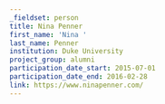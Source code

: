 ```yaml
---
_fieldset: person
title: Nina Penner
first_name: 'Nina '
last_name: Penner
institution: Duke University
project_group: alumni
participation_date_start: 2015-07-01
participation_date_end: 2016-02-28
link: https://www.ninapenner.com/
---
```

